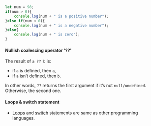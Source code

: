 ```javascript 
let num = 98;
if(num > 0){
	console.log(num + " is a positive number");
}else if(num < 0){
	console.log(num + " is a negative number");
}else{
	console.log(num + " is zero");
}
```

#### Nullish coalescing operator '??'

The result of `a ?? b` is:

- if `a` is defined, then `a`,
- if `a` isn’t defined, then `b`.

In other words, `??` returns the first argument if it’s not `null/undefined`. Otherwise, the second one.
#### Loops & switch statement

- [Loops](https://javascript.info/while-for) and [switch](https://javascript.info/switch) statements are same as other programming languages.
